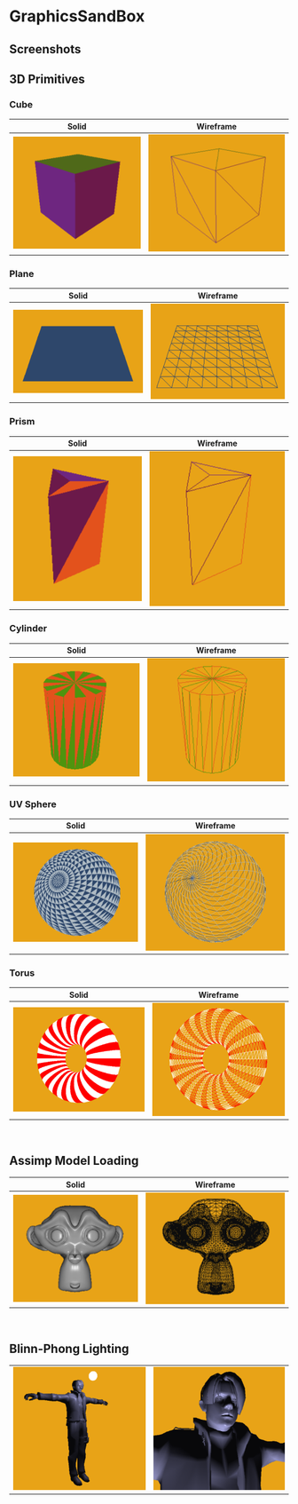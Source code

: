 # GraphicsSandBox

## Screenshots

## 3D Primitives

### Cube
| Solid |  Wireframe |
|---|---|
|  ![](GraphicsSandBox/Resources/ForREADME/SolidCube.png) | ![](GraphicsSandBox/Resources/ForREADME/WireCube.png) |


### Plane
| Solid |  Wireframe |
|---|---|
|  ![](GraphicsSandBox/Resources/ForREADME/SolidPlane.png) | ![](GraphicsSandBox/Resources/ForREADME/WirePlane.png) |


### Prism
| Solid |  Wireframe |
|---|---|
|  ![](GraphicsSandBox/Resources/ForREADME/SolidPrism.png) | ![](GraphicsSandBox/Resources/ForREADME/WirePrism.png) |


### Cylinder
| Solid |  Wireframe |
|---|---|
|  ![](GraphicsSandBox/Resources/ForREADME/SolidCylinder.png) | ![](GraphicsSandBox/Resources/ForREADME/WireCylinder.png) |


### UV Sphere
| Solid |  Wireframe |
|---|---|
|  ![](GraphicsSandBox/Resources/ForREADME/SolidUVSphere.png) | ![](GraphicsSandBox/Resources/ForREADME/WireUVSphere.png) |


### Torus
| Solid |  Wireframe |
|---|---|
|  ![](GraphicsSandBox/Resources/ForREADME/SolidTorus.png) | ![](GraphicsSandBox/Resources/ForREADME/WireTorus.png) |


<br/>

## Assimp Model Loading

| Solid |  Wireframe |
|---|---|
|  ![](GraphicsSandBox/Resources/ForREADME/suzanneSolid.png) | ![](GraphicsSandBox/Resources/ForREADME/suzanneWire.png) |


<br/>


## Blinn-Phong Lighting
| |  |
|---|---|
|  ![](GraphicsSandBox/Resources/ForREADME/LeonFar.png) | ![](GraphicsSandBox/Resources/ForREADME/LeonClose.png) |